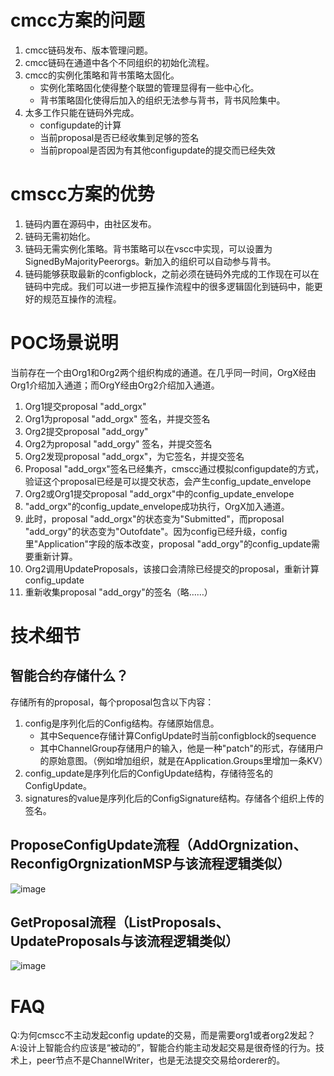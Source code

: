 # cmcc方案的问题
1. cmcc链码发布、版本管理问题。
2. cmcc链码在通道中各个不同组织的初始化流程。
3. cmcc的实例化策略和背书策略太固化。
	* 实例化策略固化使得整个联盟的管理显得有一些中心化。
	* 背书策略固化使得后加入的组织无法参与背书，背书风险集中。
4. 太多工作只能在链码外完成。
	* configupdate的计算
	* 当前proposal是否已经收集到足够的签名
	* 当前propoal是否因为有其他configupdate的提交而已经失效

# cmscc方案的优势
1. 链码内置在源码中，由社区发布。
2. 链码无需初始化。
3. 链码无需实例化策略。背书策略可以在vscc中实现，可以设置为SignedByMajorityPeerorgs。新加入的组织可以自动参与背书。
4. 链码能够获取最新的configblock，之前必须在链码外完成的工作现在可以在链码中完成。我们可以进一步把互操作流程中的很多逻辑固化到链码中，能更好的规范互操作的流程。

# POC场景说明
当前存在一个由Org1和Org2两个组织构成的通道。在几乎同一时间，OrgX经由Org1介绍加入通道；而OrgY经由Org2介绍加入通道。

1. Org1提交proposal "add_orgx"
2. Org1为proposal "add_orgx" 签名，并提交签名
3. Org2提交proposal "add_orgy"
4. Org2为proposal "add_orgy" 签名，并提交签名
5. Org2发现proposal "add_orgx"，为它签名，并提交签名
6. Proposal "add_orgx"签名已经集齐，cmscc通过模拟configupdate的方式，验证这个proposal已经是可以提交状态，会产生config_update_envelope
7. Org2或Org1提交proposal "add_orgx"中的config_update_envelope
8. "add_orgx"的config_update_envelope成功执行，OrgX加入通道。
9. 此时，proposal "add_orgx"的状态变为"Submitted"，而proposal "add_orgy"的状态变为"Outofdate"。因为config已经升级，config里"Application"字段的版本改变，proposal "add_orgy"的config_update需要重新计算。
10. Org2调用UpdateProposals，该接口会清除已经提交的proposal，重新计算config_update
11. 重新收集proposal "add_orgy"的签名（略……）

# 技术细节
## 智能合约存储什么？
存储所有的proposal，每个proposal包含以下内容：

1. config是序列化后的Config结构。存储原始信息。
	* 其中Sequence存储计算ConfigUpdate时当前configblock的sequence
	* 其中ChannelGroup存储用户的输入，他是一种"patch"的形式，存储用户的原始意图。（例如增加组织，就是在Application.Groups里增加一条KV）
2. config_update是序列化后的ConfigUpdate结构，存储待签名的ConfigUpdate。
3. signatures的value是序列化后的ConfigSignature结构。存储各个组织上传的签名。

## ProposeConfigUpdate流程（AddOrgnization、ReconfigOrgnizationMSP与该流程逻辑类似）
![image](http://gitlab.alibaba-inc.com/aliyun-blockchain/fabric-interop/raw/master/imgs/propose_config_update.png)

## GetProposal流程（ListProposals、UpdateProposals与该流程逻辑类似）
![image](http://gitlab.alibaba-inc.com/aliyun-blockchain/fabric-interop/raw/master/imgs/get_proposal.png)

# FAQ
Q:为何cmscc不主动发起config update的交易，而是需要org1或者org2发起？
A:设计上智能合约应该是“被动的”，智能合约能主动发起交易是很奇怪的行为。技术上，peer节点不是ChannelWriter，也是无法提交交易给orderer的。